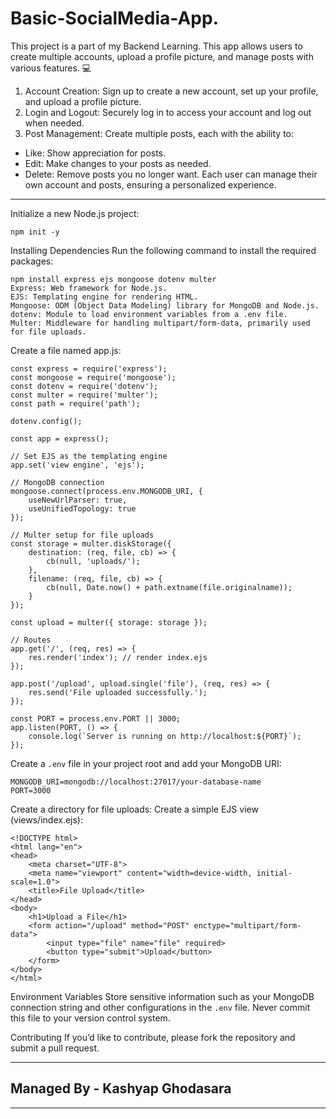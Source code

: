 # Basic-SocialMedia-App.
This project is a part of my Backend Learning. 
This app allows users to create multiple accounts, upload a profile picture, and manage posts with various features. 💻

1) Account Creation: Sign up to create a new account, set up your profile, and upload a profile picture.
2) Login and Logout: Securely log in to access your account and log out when needed.
3) Post Management: Create multiple posts, each with the ability to:
 - Like: Show appreciation for posts.
 - Edit: Make changes to your posts as needed.
 - Delete: Remove posts you no longer want.
Each user can manage their own account and posts, ensuring a personalized experience.

-------------------------------------------------------------------------------------

Initialize a new Node.js project:

```
npm init -y
```
Installing Dependencies
Run the following command to install the required packages:


```
npm install express ejs mongoose dotenv multer
Express: Web framework for Node.js.
EJS: Templating engine for rendering HTML.
Mongoose: ODM (Object Data Modeling) library for MongoDB and Node.js.
dotenv: Module to load environment variables from a .env file.
Multer: Middleware for handling multipart/form-data, primarily used for file uploads.
```

Create a file named app.js:

```
const express = require('express');
const mongoose = require('mongoose');
const dotenv = require('dotenv');
const multer = require('multer');
const path = require('path');

dotenv.config();

const app = express();

// Set EJS as the templating engine
app.set('view engine', 'ejs');

// MongoDB connection
mongoose.connect(process.env.MONGODB_URI, {
    useNewUrlParser: true,
    useUnifiedTopology: true
});

// Multer setup for file uploads
const storage = multer.diskStorage({
    destination: (req, file, cb) => {
        cb(null, 'uploads/');
    },
    filename: (req, file, cb) => {
        cb(null, Date.now() + path.extname(file.originalname));
    }
});

const upload = multer({ storage: storage });

// Routes
app.get('/', (req, res) => {
    res.render('index'); // render index.ejs
});

app.post('/upload', upload.single('file'), (req, res) => {
    res.send('File uploaded successfully.');
});

const PORT = process.env.PORT || 3000;
app.listen(PORT, () => {
    console.log(`Server is running on http://localhost:${PORT}`);
});

```
Create a ```.env``` file in your project root and add your MongoDB URI:

```
MONGODB_URI=mongodb://localhost:27017/your-database-name
PORT=3000
```


Create a directory for file uploads:
Create a simple EJS view (views/index.ejs):



```
<!DOCTYPE html>
<html lang="en">
<head>
    <meta charset="UTF-8">
    <meta name="viewport" content="width=device-width, initial-scale=1.0">
    <title>File Upload</title>
</head>
<body>
    <h1>Upload a File</h1>
    <form action="/upload" method="POST" enctype="multipart/form-data">
        <input type="file" name="file" required>
        <button type="submit">Upload</button>
    </form>
</body>
</html>
```
Environment Variables
Store sensitive information such as your MongoDB connection string and other configurations in the ```.env``` file. Never commit this file to your version control system.

Contributing
If you’d like to contribute, please fork the repository and submit a pull request.

-------------------------------------------------
## Managed By - Kashyap Ghodasara 
-------------------------------------------------


